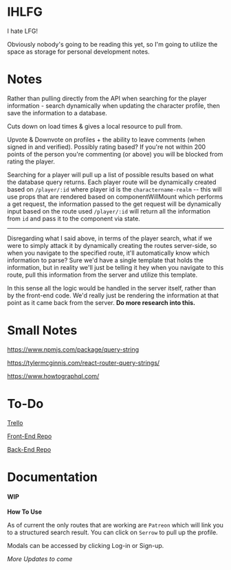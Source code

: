 # IHLFG

I hate LFG!

Obviously nobody's going to be reading this yet, so I'm going to utilize the space as storage for personal development notes.

# Notes

Rather than pulling directly from the API when searching for the player information - search dynamically when updating the character profile, then save the information to a database.

Cuts down on load times & gives a local resource to pull from.

Upvote & Downvote on profiles + the ability to leave comments (when signed in and verified). Possibly rating based? If you're not within 200 points of the person you're commenting (or above) you will be blocked from rating the player.

Searching for a player will pull up a list of possible results based on what the database query returns. Each player route will be dynamically created based on `/player/:id` where player id is the `charactername-realm` -- this will use props that are rendered based on componentWillMount which performs a get request, the information passed to the get request will be dynamically input based on the route used `/player/:id` will return all the information from `id` and pass it to the component via state.

---

Disregarding what I said above, in terms of the player search, what if we were to simply attack it by dynamically creating the routes server-side, so when you navigate to the specified route, it'll automatically know which information to parse? Sure we'd have a single template that holds the information, but in reality we'll just be telling it hey when you navigate to this route, pull this information from the server and utilize this template.

In this sense all the logic would be handled in the server itself, rather than by the front-end code. We'd really just be rendering the information at that point as it came back from the server. **Do more research into this.**

# Small Notes

https://www.npmjs.com/package/query-string

https://tylermcginnis.com/react-router-query-strings/

https://www.howtographql.com/

# To-Do

[Trello](https://trello.com/b/qTFZ9bVa/ihlfg)

[Front-End Repo](https://github.com/Serrowxd/IHLFG)

[Back-End Repo](https://github.com/JaredRCooper/IHateLfgBackend)

# Documentation

#### **WIP**

**How To Use**

As of current the only routes that are working are `Patreon` which will link you to a structured search result. You can click on `Serrow` to pull up the profile.

Modals can be accessed by clicking Log-in or Sign-up.

_More Updates to come_
